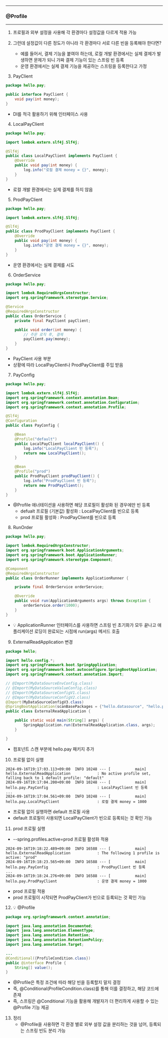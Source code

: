 -----
### @Profile
-----
1. 프로필과 외부 설정을 사용해 각 환경마다 설정값을 다르게 적용 가능
2. 그런데 설정값이 다른 정도가 아니라 각 환경마다 서로 다른 빈을 등록해야 한다면?
   - 예를 들어서, 결제 기능을 붙여야 하는데, 로컬 개발 환경에서는 실제 결제가 발생하면 문제가 되니 가짜 결제 기능이 있는 스프링 빈 등록
   - 운영 환경에서는 실제 결제 기능을 제공하는 스프링을 등록한다고 가정

3. PayClient
```java
package hello.pay;

public interface PayClient {
    void pay(int money);
}
```
  - DI를 적극 활용하기 위해 인터페이스 사용

4. LocalPayClient
```java
package hello.pay;

import lombok.extern.slf4j.Slf4j;

@Slf4j
public class LocalPayClient implements PayClient {
    @Override
    public void pay(int money) {
        log.info("로컬 결제 money = {}", money);
    }
}
```
  - 로컬 개발 환경에서는 실제 결제를 하지 않음

5. ProdPayClient
```java
package hello.pay;

import lombok.extern.slf4j.Slf4j;

@Slf4j
public class ProdPayClient implements PayClient {
    @Override
    public void pay(int money) {
        log.info("운영 결제 money = {}", money);
    }
}
```
  - 운영 환경에서는 실제 결제를 시도

6. OrderService
```java
package hello.pay;

import lombok.RequiredArgsConstructor;
import org.springframework.stereotype.Service;

@Service
@RequiredArgsConstructor
public class OrderService {
    private final PayClient payClient;

    public void order(int money) {
        // 주문 로직 후, 결제
        payClient.pay(money);
    }
}
```
  - PayClient 사용 부분
  - 상황에 따라 LocalPayClient나 ProdPayClient를 주입 받음

7. PayConfig
```java
package hello.pay;

import lombok.extern.slf4j.Slf4j;
import org.springframework.context.annotation.Bean;
import org.springframework.context.annotation.Configuration;
import org.springframework.context.annotation.Profile;

@Slf4j
@Configuration
public class PayConfig {

    @Bean
    @Profile("default")
    public LocalPayClient localPayClient() {
        log.info("LocalPayClient 빈 등록");
        return new LocalPayClient();
    }

    @Bean
    @Profile("prod")
    public ProdPayClient prodPayClient() {
        log.info("ProdPayClient 빈 등록");
        return new ProdPayClient();
    }
}
```
  - @Profile 애너테이션을 사용하면 해당 프로필이 활성화 된 경우에만 빈 등록
    + defualt 프로필 (기본값) 활성화 : LocalPayClient를 빈으로 등록
    + prod 프로필 활성화 : ProdPayClient를 빈으로 등록

8. RunOrder
```java
package hello.pay;

import lombok.RequiredArgsConstructor;
import org.springframework.boot.ApplicationArguments;
import org.springframework.boot.ApplicationRunner;
import org.springframework.stereotype.Component;

@Component
@RequiredArgsConstructor
public class OrderRunner implements ApplicationRunner {

    private final OrderService orderService;

    @Override
    public void run(ApplicationArguments args) throws Exception {
        orderService.order(1000);
    }
}
```
  - 💡 ApplicationRunner 인터페이스를 사용하면 스프링 빈 초기화가 모두 끝나고 애플리케이션 로딩이 완료되는 시점에 run(args) 메서드 호출
    
9. ExternalReadApplication 변경
```java
package hello;

import hello.config.*;
import org.springframework.boot.SpringApplication;
import org.springframework.boot.autoconfigure.SpringBootApplication;
import org.springframework.context.annotation.Import;

// @Import(MyDataSourceEnvConfig.class)
// @Import(MyDataSourceValueConfig.class)
// @Import(MyDataSourceConfigV1.class)
// @Import(MyDataSourceConfigV2.class)
@Import(MyDataSourceConfigV3.class)
@SpringBootApplication(scanBasePackages = {"hello.datasource", "hello.pay"})
public class ExternalReadApplication {

    public static void main(String[] args) {
        SpringApplication.run(ExternalReadApplication.class, args);
    }

}
```
  - 컴포넌트 스캔 부분에 hello.pay 패키지 추가

10. 프로필 없이 실행
```
2024-09-16T19:17:03.113+09:00  INFO 10248 --- [           main] hello.ExternalReadApplication            : No active profile set, falling back to 1 default profile: "default"
2024-09-16T19:17:04.200+09:00  INFO 10248 --- [           main] hello.pay.PayConfig                      : LocalPayClient 빈 등록
...
2024-09-16T19:17:04.561+09:00  INFO 10248 --- [           main] hello.pay.LocalPayClient                 : 로컬 결제 money = 1000
```
  - 프로필 없이 실행하면 default 프로필 사용
  - default 프로필이 사용되면 LocalPayClient가 빈으로 등록되는 것 확인 가능

11. prod 프로필 실행
  - --spring.profiles.active=prod 프로필 활성화 적용
```
2024-09-16T19:18:22.489+09:00  INFO 16588 --- [           main] hello.ExternalReadApplication            : The following 1 profile is active: "prod"
2024-09-16T19:18:23.565+09:00  INFO 16588 --- [           main] hello.pay.PayConfig                      : ProdPayClient 빈 등록
...
2024-09-16T19:18:24.276+09:00  INFO 16588 --- [           main] hello.pay.ProdPayClient                  : 운영 결제 money = 1000
```
  - prod 프로필 적용
  - prod 프로필이 시작되면 ProdPayClient가 빈으로 등록되는 것 확인 가능

12. 💡 @Profile
```java
package org.springframework.context.annotation;

import java.lang.annotation.Documented;
import java.lang.annotation.ElementType;
import java.lang.annotation.Retention;
import java.lang.annotation.RetentionPolicy;
import java.lang.annotation.Target;

...
@Conditional({ProfileCondition.class})
public @interface Profile {
    String[] value();
}
```
  - @Profile은 특정 조건에 따라 해당 빈을 등록할지 말지 결정
  - 즉, @Conditional(ProfileCondition.class)를 통해 이를 결정하고, 해당 코드에 존재
  - 즉, 스프링은 @Conditional 기능을 활용해 개발자가 더 편리하게 사용할 수 있는 @Profile 기능 제공

13. 정리
    - @Profile을 사용하면 각 환경 별로 외부 설정 값을 분리하는 것을 넘어, 등록되는 스프링 빈도 분리 가능
    
